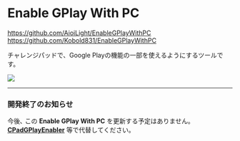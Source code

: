 # Enable GPlay With PC

https://github.com/AioiLight/EnableGPlayWithPC  
https://github.com/Kobold831/EnableGPlayWithPC

チャレンジパッドで、Google Playの機能の一部を使えるようにするツールです。

![](https://github.com/s1204IT/EnableGPlayWithPC/assets/52069677/c321dc9c-c11b-4026-844a-6c6b87670753)

---

### 開発終了のお知らせ

今後､ この **Enable GPlay With PC** を更新する予定はありません｡  
[**CPadGPlayEnabler**](//github.com/s1204IT/CPadGPlayEnabler) 等で代替してください｡
